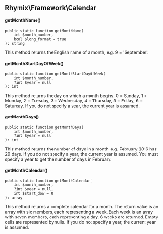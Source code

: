 Rhymix\Framework\Calendar
-------------------------

#### getMonthName()

```
public static function getMonthName(
    int $month_number,
    bool $long_format = true
): string
```

This method returns the English name of a month, e.g. 9 = 'September'.

#### getMonthStartDayOfWeek()

```
public static function getMonthStartDayOfWeek(
    int $month_number,
    ?int $year = null
): int
```

This method returns the day on which a month begins.
0 = Sunday, 1 = Monday, 2 = Tuesday, 3 = Wednesday, 4 = Thursday, 5 = Friday, 6 = Saturday.
If you do not specify a year, the current year is assumed.

#### getMonthDays()

```
public static function getMonthDays(
    int $month_number,
    ?int $year = null
): int
```

This method returns the number of days in a month, e.g. February 2016 has 29 days.
If you do not specify a year, the current year is assumed.
You must specify a year to get the number of days in February.

#### getMonthCalendar()

```
public static function getMonthCalendar(
    int $month_number,
    ?int $year = null,
    int $start_dow = 0
): array
```

This method returns a complete calendar for a month.
The return value is an array with six members, each representing a week.
Each week is an array with seven members, each representing a day.
6 weeks are returned. Empty cells are represented by nulls.
If you do not specify a year, the current year is assumed.

